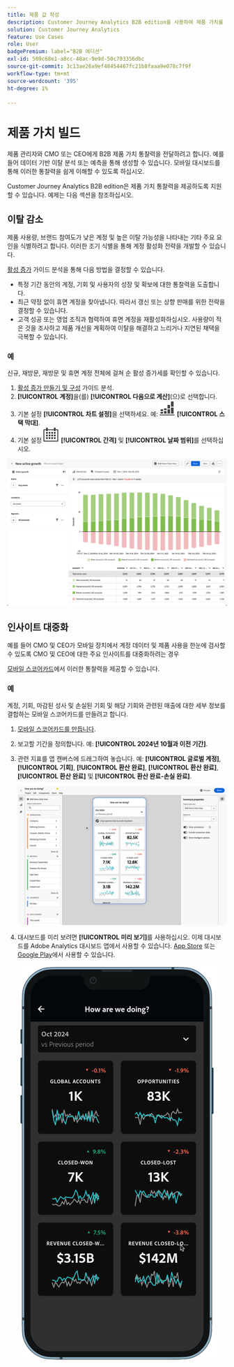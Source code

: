 ```yaml
---
title: 제품 값 작성
description: Customer Journey Analytics B2B edition을 사용하여 제품 가치를 구축하는 방법에 대해 알아봅니다.
solution: Customer Journey Analytics
feature: Use Cases
role: User
badgePremium: label="B2B 에디션"
exl-id: 509c68e1-a8cc-48ac-9e9d-50c703356dbc
source-git-commit: 3c13ae26a9ef48454467fc21b8faaa9e078c7f9f
workflow-type: tm+mt
source-wordcount: '395'
ht-degree: 1%

---
```


# 제품 가치 빌드

제품 관리자와 CMO 또는 CEO에게 B2B 제품 가치 통찰력을 전달하려고 합니다. 예를 들어 데이터 기반 이탈 분석 또는 예측을 통해 생성할 수 있습니다. 모바일 대시보드를 통해 이러한 통찰력을 쉽게 이해할 수 있도록 하십시오.

Customer Journey Analytics B2B edition은 제품 가치 통찰력을 제공하도록 지원할 수 있습니다. 예제는 다음 섹션을 참조하십시오.


## 이탈 감소

제품 사용량, 브랜드 참여도가 낮은 계정 및 높은 이탈 가능성을 나타내는 기타 주요 요인을 식별하려고 합니다. 이러한 조기 식별을 통해 계정 활성화 전략을 개발할 수 있습니다.

[활성 증가](/help/guided-analysis/types/active-growth.md) 가이드 분석을 통해 다음 방법을 결정할 수 있습니다.

* 특정 기간 동안의 계정, 기회 및 사용자의 성장 및 확보에 대한 통찰력을 도출합니다.
* 최근 약정 없이 휴면 계정을 찾아냅니다. 따라서 갱신 또는 상향 판매를 위한 전략을 결정할 수 있습니다.
* 고객 성공 또는 영업 조직과 협력하여 휴면 계정을 재활성화하십시오. 사용량이 적은 것을 조사하고 제품 개선을 계획하여 이탈을 해결하고 느리거나 지연된 채택을 극복할 수 있습니다.

### 예

신규, 재방문, 재방문 및 휴면 계정 전체에 걸쳐 순 활성 증가세를 확인할 수 있습니다.

1. [활성 증가 만들기 및 구성](/help/guided-analysis/types/active-growth.md) 가이드 분석.
1. **[!UICONTROL 계정]**&#x200B;을(를) **[!UICONTROL 다음으로 계산]**(으)로 선택합니다.
1. 기본 설정 **[!UICONTROL 차트 설정]**&#x200B;을 선택하세요. 예: ![GraphBarVerticalStacked](/help/assets/icons/GraphBarVerticalStacked.svg) **[!UICONTROL 스택 막대]**.
1. 기본 설정 ![일정](/help/assets/icons/Calendar.svg) **[!UICONTROL 간격]** 및 **[!UICONTROL 날짜 범위]**&#x200B;를 선택하십시오.

![B2B 사용 사례 - 제품 값 작성 - 이탈 감소 - 활성 증가](assets/b2b-uc-build-product-value-active-growth.png)


## 인사이트 대중화

예를 들어 CMO 및 CEO가 모바일 장치에서 계정 데이터 및 제품 사용을 한눈에 검사할 수 있도록 CMO 및 CEO에 대한 주요 인사이트를 대중화하려는 경우

[모바일 스코어카드](/help/mobile-app/home.md)에서 이러한 통찰력을 제공할 수 있습니다.

### 예

계정, 기회, 마감된 성사 및 손실된 기회 및 해당 기회와 관련된 매출에 대한 세부 정보를 결합하는 모바일 스코어카드를 만들려고 합니다.

1. [모바일 스코어카드를 만듭니다](/help/mobile-app/create-scorecard.md).
1. 보고할 기간을 정의합니다. 예: **[!UICONTROL 2024년 10월과 이전 기간]**.
1. 관련 지표를 앱 캔버스에 드래그하여 놓습니다. 예: **[!UICONTROL 글로벌 계정]**, **[!UICONTROL 기회]**, **[!UICONTROL 환산 완료]**, **[!UICONTROL 환산 완료]**, **[!UICONTROL 환산 완료]** 및 **[!UICONTROL 환산 완료-손실 완료]**.

   ![B2B 사용 사례 - 제품 값 작성 - 통찰력 대중화 - 모바일 스코어카드](assets/b2b-uc-build-product-value-mobile-scorecard.png)

1. 대시보드를 미리 보려면 **[!UICONTROL 미리 보기]**&#x200B;를 사용하십시오. 이제 대시보드를 Adobe Analytics 대시보드 앱에서 사용할 수 있습니다. [App Store](https://apps.apple.com/us/app/adobe-analytics-dashboards/id1509062264) 또는 [Google Play](https://play.google.com/store/apps/details?id=com.adobe.analyticsdashboards)에서 사용할 수 있습니다.

   ![B2B 사용 사례 - 제품 값 작성 - 통찰력 민주화 - 모바일 스코어카드 미리 보기](assets/b2b-uc-build-product-value-mobile-scorecard-preview.png)
